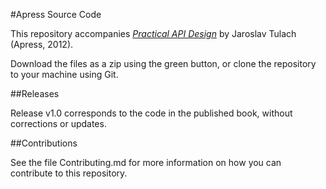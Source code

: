 #Apress Source Code

This repository accompanies [*Practical API Design*](http://www.apress.com/9781430243175) by Jaroslav Tulach (Apress, 2012).

[comment]: #cover

Download the files as a zip using the green button, or clone the repository to your machine using Git.

##Releases

Release v1.0 corresponds to the code in the published book, without corrections or updates.

##Contributions

See the file Contributing.md for more information on how you can contribute to this repository.
